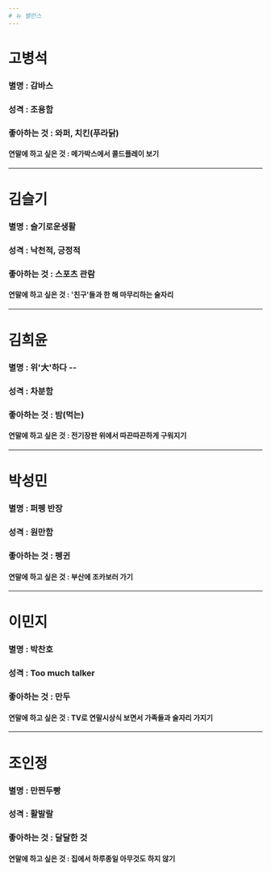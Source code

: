 ```yaml
---
# 뉴 밸런스
---
```

# 고병석
### 별명 : 감바스
### 성격 : 조용함
### 좋아하는 것 : 와퍼, 치킨(푸라닭)
#### 연말에 하고 싶은 것 : 메가박스에서 콜드플레이 보기 
---
# 김슬기
### 별명 : 슬기로운생활
### 성격 : 낙천적, 긍정적
### 좋아하는 것 : 스포츠 관람 
#### 연말에 하고 싶은 것 : '친구'들과 한 해 마무리하는 술자리
---
# 김희윤
### 별명 : 위'大'하다 -- 
### 성격 : 차분함
### 좋아하는 것 : 밤(먹는)
#### 연말에 하고 싶은 것 : 전기장판 위에서 따끈따끈하게 구워지기 
---
# 박성민
### 별명 : 퍼펭 반장
### 성격 : 원만함
### 좋아하는 것 : 펭귄
#### 연말에 하고 싶은 것 : 부산에 조카보러 가기
---
# 이민지
### 별명 : 박찬호
### 성격 : Too much talker
### 좋아하는 것 : 만두
#### 연말에 하고 싶은 것 : TV로 연말시상식 보면서 가족들과 술자리 가지기
---
# 조인정
### 별명 : 만찐두빵
### 성격 : 활발랄 
### 좋아하는 것 : 달달한 것 
#### 연말에 하고 싶은 것 : 집에서 하루종일 아무것도 하지 않기

